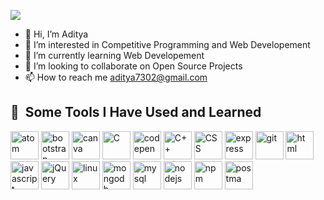 <p>
<img src="https://capsule-render.vercel.app/api?type=wave&color=auto&height=300&section=header&text=Hey Everyone!🕹️&fontSize=90" />
</p>



- 👋 Hi, I’m Aditya
- 👀 I’m interested in Competitive Programming and Web Developement
- 🌱 I’m currently learning Web Developement
- 💞️ I’m looking to collaborate on Open Source Projects
- 📫 How to reach me aditya7302@gmail.com

<h2> 🚀 &nbsp;Some Tools I Have Used and Learned</h2>
<p align="left">
<img src="https://cdn.jsdelivr.net/gh/devicons/devicon/icons/atom/atom-original.svg" alt="atom" width="45" height="45" />
<img src="https://cdn.jsdelivr.net/gh/devicons/devicon/icons/bootstrap/bootstrap-original.svg" alt="bootstrap" width="45" height="45" />
<img src="https://cdn.jsdelivr.net/gh/devicons/devicon/icons/canva/canva-original.svg" alt="canva" width="45" height="45" />
<img src="https://cdn.jsdelivr.net/gh/devicons/devicon/icons/c/c-original.svg" alt="C" width="45" height="45"/>
<img src="https://cdn.jsdelivr.net/gh/devicons/devicon/icons/codepen/codepen-plain.svg" alt="codepen" width="45" height="45" />
<img src="https://cdn.jsdelivr.net/gh/devicons/devicon/icons/cplusplus/cplusplus-original.svg" alt="C++" width="45" height="45" />
 <img src="https://cdn.jsdelivr.net/gh/devicons/devicon/icons/css3/css3-original.svg" alt="CSS" width="45" height="45"/>
<img src="https://cdn.jsdelivr.net/gh/devicons/devicon/icons/express/express-original-wordmark.svg" alt="express" width="45" height="45" />
<img src="https://cdn.jsdelivr.net/gh/devicons/devicon/icons/git/git-original.svg" alt="git" width="45" height="45"  />
<img src="https://cdn.jsdelivr.net/gh/devicons/devicon/icons/html5/html5-original.svg" alt="html" width="45" height="45" />
<img src="https://cdn.jsdelivr.net/gh/devicons/devicon/icons/javascript/javascript-original.svg" alt="javascript" width="45" height="45"/>
<img src="https://cdn.jsdelivr.net/gh/devicons/devicon/icons/jquery/jquery-original-wordmark.svg" alt="jQuery" width="45" height="45"/>
<img src="https://cdn.jsdelivr.net/gh/devicons/devicon/icons/linux/linux-original.svg" alt="linux" width="45" height="45"/>
<img src="https://cdn.jsdelivr.net/gh/devicons/devicon/icons/mongodb/mongodb-original.svg" alt="mongodb" width="45" height="45" />
<img src="https://cdn.jsdelivr.net/gh/devicons/devicon/icons/mysql/mysql-original.svg" alt="mysql" width="45" height="45"/>
<img src="https://cdn.jsdelivr.net/gh/devicons/devicon/icons/nodejs/nodejs-original.svg" alt="nodejs" width="45" height="45" />
<img src="https://cdn.jsdelivr.net/gh/devicons/devicon/icons/npm/npm-original-wordmark.svg" alt="npm" width="45" height="45"/>
<img src="https://www.vectorlogo.zone/logos/getpostman/getpostman-icon.svg" alt="postma" width="45" height="45"/>
                  
                           
            
</p>

<!---
aditya7302/aditya7302 is a ✨ special ✨ repository because its `README.md` (this file) appears on your GitHub profile.
You can click the Preview link to take a look at your changes.
--->
